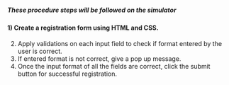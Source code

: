 ##### These procedure steps will be followed on the simulator

#### 1)	Create a registration form using HTML and CSS.<br>
2)	Apply validations on each input field to check if format entered by the user is correct.<br>
3)	If entered format is not correct, give a pop up message.<br>
4)	Once the input format of all the fields are correct, click the submit button for successful registration.<br>
